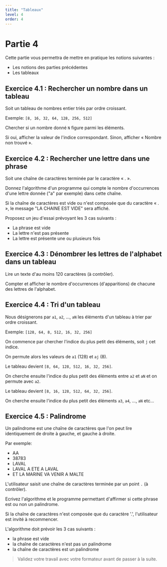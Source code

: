 ```yaml
---
title: "Tableaux"
level: 4
order: 4
---
```


# Partie 4

Cette partie vous permettra de mettre en pratique les notions suivantes : 
- Les notions des parties précédentes
- Les tableaux


## Exercice 4.1 : Rechercher un nombre dans un tableau

Soit un tableau de nombres entier triés par ordre croissant.

Exemple: `[8, 16, 32, 64, 128, 256, 512]`

Chercher si un nombre donné `N` figure parmi les éléments. 

Si oui, afficher la valeur de l'indice correspondant. Sinon, afficher « Nombre non trouvé ».


## Exercice 4.2 : Rechercher une lettre dans une phrase

Soit une chaîne de caractères terminée par le caractère « . ». 

Donnez l'algorithme d'un programme qui compte le nombre d'occurrences d'une lettre donnée ("a" par exemple) dans cette chaîne. 

Si la chaîne de caractères est vide ou n'est composée que du caractère « . », le message "LA CHAINE EST VIDE" sera affiché.

Proposez un jeu d'essai prévoyant les 3 cas suivants :
- La phrase est vide
- La lettre n'est pas présente
- La lettre est présente une ou plusieurs fois


## Exercice 4.3 : Dénombrer les lettres de l'alphabet dans un tableau 

Lire un texte d'au moins 120 caractères (à contrôler). 

Compter et afficher le nombre d'occurrences (d'apparitions) de chacune des lettres de l'alphabet.


## Exercice 4.4 : Tri d'un tableau 

Nous désignerons par `a1`, `a2`, ..., `aN` les éléments d'un tableau à trier par ordre croissant.

Exemple: `[128, 64, 8, 512, 16, 32, 256]`

On commence par chercher l'indice du plus petit des éléments, soit `j` cet indice. 

On permute alors les valeurs de `a1` (128) et `aj` (8).

Le tableau devient `[8, 64, 128, 512, 16, 32, 256]`.

On cherche ensuite l'indice du plus petit des éléments entre `a2` et `aN` et on permute avec `a2`.

Le tableau devient `[8, 16, 128, 512, 64, 32, 256]`.

On cherche ensuite l'indice du plus petit des éléments `a3`, `a4`, ..., `aN` etc... 


## Exercice 4.5 : Palindrome 

Un palindrome est une chaîne de caractères que l'on peut lire identiquement de droite à gauche, et gauche à droite.

Par exemple:
- AA
- 38783
- LAVAL
- LAVAL A ETE A LAVAL
- ET LA MARINE VA VENIR A MALTE

L'utilisateur saisit une chaîne de caractères terminée par un point `.` (à contrôler).

Ecrivez l'algorithme et le programme permettant d'affirmer si cette phrase est ou non un palindrome.

Si la chaîne de caractères n'est composée que du caractère '.', l'utilisateur est invité à recommencer.

L'algorithme doit prévoir les 3 cas suivants :
- la phrase est vide
- la chaîne de caractères n'est pas un palindrome
- la chaîne de caractères est un palindrome


> Validez votre travail avec votre formateur avant de passer à la suite.
